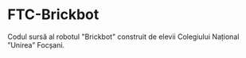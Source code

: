 # FTC-Brickbot
Codul sursă al robotul "Brickbot" construit de elevii Colegiului Național ”Unirea” Focșani.

